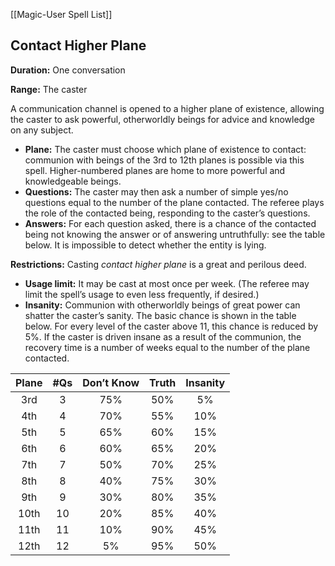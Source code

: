 [[Magic-User Spell List]]

## Contact Higher Plane

**Duration:** One conversation

**Range:** The caster

A communication channel is opened to a higher plane of existence, allowing the caster to ask powerful, otherworldly beings for advice and knowledge on any subject.

- **Plane:** The caster must choose which plane of existence to contact: communion with beings of the 3rd to 12th planes is possible via this spell. Higher-numbered planes are home to more powerful and knowledgeable beings.
- **Questions:** The caster may then ask a number of simple yes/no questions equal to the number of the plane contacted. The referee plays the role of the contacted being, responding to the caster’s questions.
- **Answers:** For each question asked, there is a chance of the contacted being not knowing the answer or of answering untruthfully: see the table below. It is impossible to detect whether the entity is lying.

**Restrictions:** Casting *contact higher plane* is a great and perilous deed.

- **Usage limit:** It may be cast at most once per week. (The referee may limit the spell’s usage to even less frequently, if desired.)
- **Insanity:** Communion with otherworldly beings of great power can shatter the caster’s sanity. The basic chance is shown in the table below. For every level of the caster above 11, this chance is reduced by 5%. If the caster is driven insane as a result of the communion, the recovery time is a number of weeks equal to the number of the plane contacted.

| Plane | #Qs  | Don’t Know | Truth | Insanity |
| :---: | :--: | :--------: | :---: | :------: |
|  3rd  |  3   |    75%     |  50%  |    5%    |
|  4th  |  4   |    70%     |  55%  |   10%    |
|  5th  |  5   |    65%     |  60%  |   15%    |
|  6th  |  6   |    60%     |  65%  |   20%    |
|  7th  |  7   |    50%     |  70%  |   25%    |
|  8th  |  8   |    40%     |  75%  |   30%    |
|  9th  |  9   |    30%     |  80%  |   35%    |
| 10th  |  10  |    20%     |  85%  |   40%    |
| 11th  |  11  |    10%     |  90%  |   45%    |
| 12th  |  12  |     5%     |  95%  |   50%    |